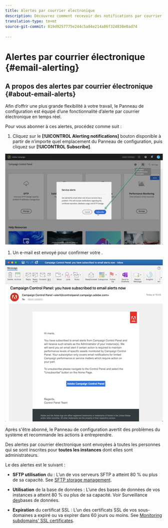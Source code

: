 ```yaml
---
title: Alertes par courrier électronique
description: Découvrez comment recevoir des notifications par courrier électronique en cas de problèmes avec vos instances Campaign
translation-type: tm+mt
source-git-commit: 819d9257775e244c5a84e214a86f324830e0ad74

---
```



# Alertes par courrier électronique {#email-alerting}

## A propos des alertes par courrier électronique {#about-email-alerts}

Afin d’offrir une plus grande flexibilité à votre travail, le Panneau de configuration est équipé d’une fonctionnalité d’alerte par courrier électronique en temps réel.

Pour vous abonner à ces alertes, procédez comme suit :

1. Cliquez sur le **[!UICONTROL Alerting notifications]** bouton disponible à partir de n’importe quel emplacement du Panneau de configuration, puis cliquez sur **[!UICONTROL Subscribe]**.

![](assets/subscribing.png)

1. Un e-mail est envoyé pour confirmer votre  .

![](assets/email_subscription.png)

Après s&#39;être abonné, le Panneau de configuration avertit des problèmes du système et recommande les actions à entreprendre.

Des alertes par courrier électronique sont envoyées à toutes les personnes qui se sont inscrites pour **toutes les instances** dont elles sont administrateurs.

Le  des alertes est le suivant :

* **SFTP  utilisation** du : L’un de vos serveurs SFTP a atteint 80 % ou plus de sa capacité. See [SFTP storage management](../../sftp/using/sftp-storage-management.md).

* **Utilisation** de la base de données : L’une des bases de données de vos instances a atteint 80 % ou plus de sa capacité. Voir Surveillance [des](../../performance-monitoring/using/database-monitoring.md)bases de données.

* **Expiration** du certificat SSL : L’un des certificats SSL de vos sous-domaines a expiré ou va expirer dans 60 jours ou moins. See [Monitoring subdomains&#39; SSL certificates](../../subdomains-certificates/using/monitoring-ssl-certificates.md).
